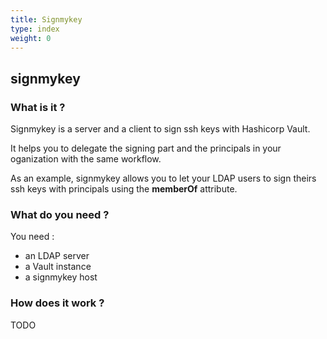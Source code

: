 ```yaml
---
title: Signmykey
type: index
weight: 0
---
```


## signmykey

### What is it ?

Signmykey is a server and a client to sign ssh keys with Hashicorp Vault.

It helps you to delegate the signing part and the principals in your oganization with the same workflow.

As an example, signmykey allows you to let your LDAP users to sign theirs ssh keys with principals using the **memberOf** attribute.

### What do you need ?

You need :

- an LDAP server 
- a Vault instance
- a signmykey host


### How does it work ?

TODO

